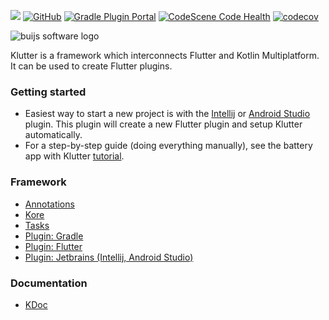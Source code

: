 [![](https://img.shields.io/badge/Buijs-Software-blue)](https://pub.dev/publishers/buijs.dev/packages)
[![GitHub](https://img.shields.io/github/license/buijs-dev/klutter?color=black)](https://github.com/buijs-dev/klutter/blob/main/LICENSE)
[![Gradle Plugin Portal](https://img.shields.io/gradle-plugin-portal/v/dev.buijs.klutter?color=darkgreen&label=Gradle%20Plugin&logo=gradle)](https://plugins.gradle.org/plugin/dev.buijs.klutter)
[![CodeScene Code Health](https://codescene.io/projects/27235/status-badges/code-health)](https://codescene.io/projects/27235)
[![codecov](https://codecov.io/gh/buijs-dev/klutter/branch/main/graph/badge.svg)](https://codecov.io/gh/buijs-dev/klutter)

<img src="https://github.com/buijs-dev/klutter/blob/develop/.github/assets/metadata/icon/klutter_logo.png?raw=true" alt="buijs software logo" />

Klutter is a framework which interconnects Flutter and Kotlin Multiplatform.
It can be used to create Flutter plugins.


### Getting started
- Easiest way to start a new project is with the [Intellij](https://buijs.dev/klutter-3/) or [Android Studio](https://buijs.dev/klutter-4/) plugin. 
This plugin will create a new Flutter plugin and setup Klutter automatically.
- For a step-by-step guide (doing everything manually), see the battery app with Klutter [tutorial](https://buijs.dev/klutter-2/).

### Framework
- [Annotations](lib/klutter-annotations/module.md)
- [Kore](lib/klutter-kore/module.md)
- [Tasks](lib/klutter-tasks/module.md)
- [Plugin: Gradle](lib/klutter-gradle/module.md)
- [Plugin: Flutter](https://github.com/buijs-dev/klutter-dart)
- [Plugin: Jetbrains (Intellij, Android Studio)](lib/klutter-jetbrains/module.md)

### Documentation
- [KDoc](https://buijs-dev.github.io/klutter/)